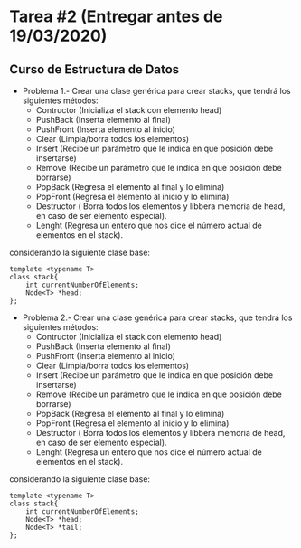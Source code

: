 # Tarea \#2 (Entregar antes de 19/03/2020)
## Curso de Estructura de Datos

- Problema 1.- Crear una clase gen&eacute;rica para crear stacks, que tendr&aacute; los siguientes m&eacute;todos:
    - Contructor (Inicializa el stack con elemento head)
    - PushBack (Inserta elemento al final)
    - PushFront (Inserta elemento al inicio)
    - Clear (Limpia/borra todos los elementos)
    - Insert (Recibe un par&aacute;metro que le indica en que posici&oacute;n debe insertarse)
    - Remove (Recibe un par&aacute;metro que le indica en que posici&oacute;n debe borrarse)
    - PopBack (Regresa el elemento al final y lo elimina)
    - PopFront (Regresa el elemento al inicio y lo elimina)
    - Destructor ( Borra todos los elementos y libbera memoria de head, en caso de ser elemento especial).
    - Lenght (Regresa un entero que nos dice el n&uacute;mero actual de elementos en el stack).

considerando la siguiente clase base:
```
template <typename T>
class stack{
    int currentNumberOfElements;
    Node<T> *head;
};
```
- Problema 2.- Crear una clase gen&eacute;rica para crear stacks, que tendr&aacute; los siguientes m&eacute;todos:
    - Contructor (Inicializa el stack con elemento head)
    - PushBack (Inserta elemento al final)
    - PushFront (Inserta elemento al inicio)
    - Clear (Limpia/borra todos los elementos)
    - Insert (Recibe un par&aacute;metro que le indica en que posici&oacute;n debe insertarse)
    - Remove (Recibe un par&aacute;metro que le indica en que posici&oacute;n debe borrarse)
    - PopBack (Regresa el elemento al final y lo elimina)
    - PopFront (Regresa el elemento al inicio y lo elimina)
    - Destructor ( Borra todos los elementos y libbera memoria de head, en caso de ser elemento especial).
    - Lenght (Regresa un entero que nos dice el n&uacute;mero actual de elementos en el stack).

considerando la siguiente clase base:
```
template <typename T>
class stack{
    int currentNumberOfElements;
    Node<T> *head;
    Node<T> *tail;
};
```